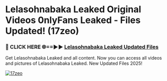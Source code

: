 # Lelasohnabaka Leaked Original Videos 0nlyFans Leaked - Files Updated! (17zeo)

<h3>🔴 CLICK HERE 🌐==►► <a href="https://tinyurl.com/brd5kh86" rel="nofollow">Lelasohnabaka Leaked Updated Files</a></h3>

Get Lelasohnabaka Leaked and all content. Now you can access all videos and pictures of Lelasohnabaka Leaked. New Updated Files 2025!

[![17zeo](https://i.imgur.com/K7sEzmb.gif)](https://tinyurl.com/brd5kh86)
